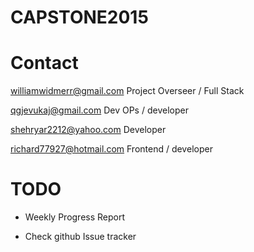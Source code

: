 # CAPSTONE2015

# Contact

  williamwidmerr@gmail.com  Project Overseer / Full Stack

  qgjevukaj@gmail.com Dev OPs / developer
  
  shehryar2212@yahoo.com Developer
  
  richard77927@hotmail.com Frontend / developer

# TODO

- Weekly Progress Report

- Check github Issue tracker


